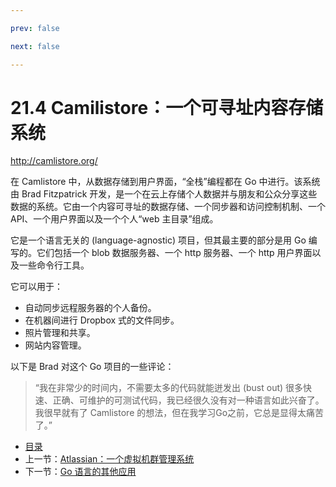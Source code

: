 ```yaml
---

prev: false  

next: false  

---
```


# 21.4 Camilistore：一个可寻址内容存储系统

http://camlistore.org/

在 Camlistore 中，从数据存储到用户界面，“全栈”编程都在 Go 中进行。该系统由 Brad Fitzpatrick 开发，是一个在云上存储个人数据并与朋友和公众分享这些数据的系统。它由一个内容可寻址的数据存储、一个同步器和访问控制机制、一个 API、一个用户界面以及一个个人“web 主目录”组成。

它是一个语言无关的 (language-agnostic) 项目，但其最主要的部分是用 Go 编写的。它们包括一个 blob 数据服务器、一个 http 服务器、一个 http 用户界面以及一些命令行工具。

它可以用于：

- 自动同步远程服务器的个人备份。
- 在机器间进行 Dropbox 式的文件同步。
- 照片管理和共享。
- 网站内容管理。

以下是 Brad 对这个 Go 项目的一些评论：

> “我在非常少的时间内，不需要太多的代码就能迸发出 (bust out) 很多快速、正确、可维护的可测试代码，我已经很久没有对一种语言如此兴奋了。我很早就有了 Camlistore 的想法，但在我学习Go之前，它总是显得太痛苦了。”

- [目录](directory.md)
- 上一节：[Atlassian：一个虚拟机群管理系统](21.3.md)
- 下一节：[Go 语言的其他应用](21.5.md)